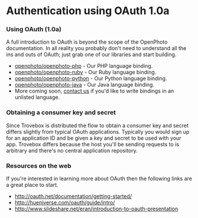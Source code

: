 Authentication using OAuth 1.0a
=======================

### Using OAuth (1.0a)

A full introduction to OAuth is beyond the scope of the OpenPhoto documentation.
In all reality you probably don't need to understand all the ins and outs of OAuth; just grab one of our libraries and start building.

* <a href="https://github.com/photo/openphoto-php">openphoto/openphoto-php</a> - Our PHP language binding.
* <a href="https://github.com/photo/openphoto-ruby">openphoto/openphoto-ruby</a> - Our Ruby language binding.
* <a href="https://github.com/photo/openphoto-python">openphoto/openphoto-python</a> - Our Python language binding.
* <a href="https://github.com/photo/openphoto-java">openphoto/openphoto-java</a> - Our Java language binding.
* More coming soon, <a href="mailto:hello@openphoto.me">contact us</a> if you'd like to write bindings in an unlisted language.

### Obtaining a consumer key and secret

Since Trovebox is distributed the flow to obtain a consumer key and secret differs slightly from typical OAuth applications.
Typically you would sign up for an application ID and be given a key and secret to be used with your app.
Trovebox differs because the host you'll be sending requests to is arbitrary and there's no central application repository.

### Resources on the web

If you're interested in learning more about OAuth then the following links are a great place to start.

* http://oauth.net/documentation/getting-started/
* http://hueniverse.com/oauth/guide/intro/
* http://www.slideshare.net/eran/introduction-to-oauth-presentation
